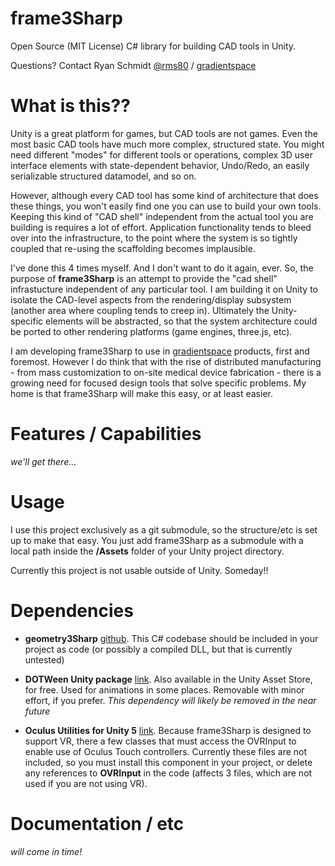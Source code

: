 # frame3Sharp
Open Source (MIT License) C# library for building CAD tools in Unity.

Questions? Contact Ryan Schmidt [@rms80](http://www.twitter.com/rms80) / [gradientspace](http://www.gradientspace.com)

# What is this??

Unity is a great platform for games, but CAD tools are not games. Even the most basic CAD tools have much more complex, structured state. You might need different "modes" for different tools or operations, complex 3D user interface elements with state-dependent behavior, Undo/Redo, an easily serializable structured datamodel, and so on. 

However, although every CAD tool has some kind of architecture that does these things, you won't easily find one you can use to build your own tools. Keeping this kind of "CAD shell" independent from the actual tool you are building is requires a lot of effort. Application functionality tends to bleed over into the infrastructure, to the point where the system is so tightly coupled that re-using the scaffolding becomes implausible.

I've done this 4 times myself. And I don't want to do it again, ever. So, the purpose of **frame3Sharp** is an attempt to provide the "cad shell" infrastucture independent of any particular tool. I am building it on Unity to isolate the CAD-level aspects from the rendering/display subsystem (another area where coupling tends to creep in). Ultimately the Unity-specific elements will be abstracted, so that the system architecture could be ported to other rendering platforms (game engines, three.js, etc). 

I am developing frame3Sharp to use in [gradientspace](https://www.gradientspace.com) products, first and foremost. However I do think that with the rise of distributed manufacturing - from mass customization to on-site medical device fabrication - there is a growing need for focused design tools that solve specific problems. My home is that frame3Sharp will make this easy, or at least easier.

# Features / Capabilities

*we'll get there...*


# Usage

I use this project exclusively as a git submodule, so the structure/etc is set up to make that easy. You just add frame3Sharp as a submodule with a local path inside the **/Assets** folder of your Unity project directory. 

Currently this project is not usable outside of Unity. Someday!!


# Dependencies

- **geometry3Sharp** [github](https://github.com/gradientspace/geometry3Sharp). This C# codebase should be included in your project as code (or possibly a compiled DLL, but that is currently untested)

- **DOTWeen Unity package** [link](http://dotween.demigiant.com/). Also available in the Unity Asset Store, for free. Used for animations in some places. Removable with minor effort, if you prefer. *This dependency will likely be removed in the near future*

- **Oculus Utilities for Unity 5** [link](https://developer3.oculus.com/downloads/). Because frame3Sharp is designed to support VR, there a few classes that must access the OVRInput to enable use of Oculus Touch controllers. Currently these files are not included, so you must install this component in your project, or delete any references to **OVRInput** in the code (affects 3 files, which are not used if you are not using VR). 


# Documentation / etc

*will come in time!*

